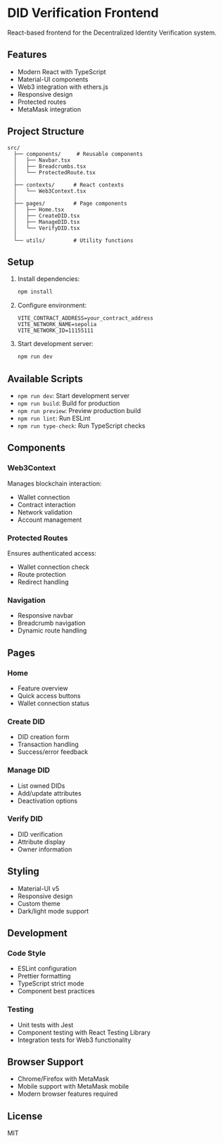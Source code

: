 # DID Verification Frontend

React-based frontend for the Decentralized Identity Verification system.

## Features

- Modern React with TypeScript
- Material-UI components
- Web3 integration with ethers.js
- Responsive design
- Protected routes
- MetaMask integration

## Project Structure

```
src/
  ├── components/     # Reusable components
  │   ├── Navbar.tsx
  │   ├── Breadcrumbs.tsx
  │   └── ProtectedRoute.tsx
  │
  ├── contexts/      # React contexts
  │   └── Web3Context.tsx
  │
  ├── pages/         # Page components
  │   ├── Home.tsx
  │   ├── CreateDID.tsx
  │   ├── ManageDID.tsx
  │   └── VerifyDID.tsx
  │
  └── utils/         # Utility functions
```

## Setup

1. Install dependencies:
   ```bash
   npm install
   ```

2. Configure environment:
   ```env
   VITE_CONTRACT_ADDRESS=your_contract_address
   VITE_NETWORK_NAME=sepolia
   VITE_NETWORK_ID=11155111
   ```

3. Start development server:
   ```bash
   npm run dev
   ```

## Available Scripts

- `npm run dev`: Start development server
- `npm run build`: Build for production
- `npm run preview`: Preview production build
- `npm run lint`: Run ESLint
- `npm run type-check`: Run TypeScript checks

## Components

### Web3Context

Manages blockchain interaction:
- Wallet connection
- Contract interaction
- Network validation
- Account management

### Protected Routes

Ensures authenticated access:
- Wallet connection check
- Route protection
- Redirect handling

### Navigation

- Responsive navbar
- Breadcrumb navigation
- Dynamic route handling

## Pages

### Home

- Feature overview
- Quick access buttons
- Wallet connection status

### Create DID

- DID creation form
- Transaction handling
- Success/error feedback

### Manage DID

- List owned DIDs
- Add/update attributes
- Deactivation options

### Verify DID

- DID verification
- Attribute display
- Owner information

## Styling

- Material-UI v5
- Responsive design
- Custom theme
- Dark/light mode support

## Development

### Code Style

- ESLint configuration
- Prettier formatting
- TypeScript strict mode
- Component best practices

### Testing

- Unit tests with Jest
- Component testing with React Testing Library
- Integration tests for Web3 functionality

## Browser Support

- Chrome/Firefox with MetaMask
- Mobile support with MetaMask mobile
- Modern browser features required

## License

MIT
